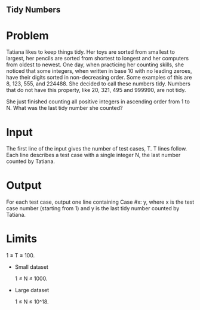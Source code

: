 ## Tidy Numbers

# Problem

Tatiana likes to keep things tidy. Her toys are sorted from smallest to largest, her pencils are sorted from shortest to longest and her computers from oldest to newest. One day, when practicing her counting skills, she noticed that some integers, when written in base 10 with no leading zeroes, have their digits sorted in non-decreasing order. Some examples of this are 8, 123, 555, and 224488. She decided to call these numbers tidy. Numbers that do not have this property, like 20, 321, 495 and 999990, are not tidy.

She just finished counting all positive integers in ascending order from 1 to N. What was the last tidy number she counted?

# Input

The first line of the input gives the number of test cases, T. T lines follow. Each line describes a test case with a single integer N, the last number counted by Tatiana.

# Output

For each test case, output one line containing Case #x: y, where x is the test case number (starting from 1) and y is the last tidy number counted by Tatiana.

# Limits

1 ≤ T ≤ 100.

* Small dataset

   1 ≤ N ≤ 1000.

* Large dataset

   1 ≤ N ≤ 10^18.
